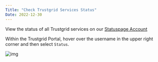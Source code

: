 ```yaml
---
Title: "Check Trustgrid Services Status"
Date: 2022-12-30
---
```

View the status of all Trustgrid services on our [Statuspage Account](https://status.trustgrid.io/) 

Within the Trustgrid Portal, hover over the username in the upper right corner and then select `Status`.

![img](/docs/overview/support-processes/status.png)